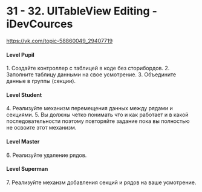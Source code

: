# 31 - 32. UITableView Editing - iDevCources
https://vk.com/topic-58860049_29407719

<h4>Level Pupil</h4> 
1. Создайте контроллер с таблицей в коде без сторибордов.
2. Заполните таблицу данными на свое усмотрение.
3. Объедините данные в группы (секции).

<h4>Level Student</h4>
4. Реализуйте механизм перемещения данных между рядами и секциями.
5. Вы должны четко понимать что и как работает и в какой последовательности поэтому повторяйте задание пока вы полностью не освоите этот механизм.

<h4>Level Master</h4>
6. Реализуйте удаление рядов.

<h4>Level Superman</h4>
7. Реализуйте механзм добавления секций и рядов на ваше усмотрение.
